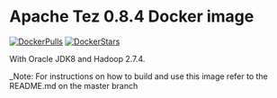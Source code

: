 # Apache Tez 0.8.4 Docker image

[![DockerPulls](https://img.shields.io/docker/pulls/dvoros/tez.svg)](https://registry.hub.docker.com/u/dvoros/tez/)
[![DockerStars](https://img.shields.io/docker/stars/dvoros/tez.svg)](https://registry.hub.docker.com/u/dvoros/tez/)

With Oracle JDK8 and Hadoop 2.7.4.

_Note: For instructions on how to build and use this image refer to the README.md on the master branch

